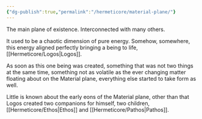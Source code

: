 ```yaml
---
{"dg-publish":true,"permalink":"/hermeticore/material-plane/"}
---
```


The main plane of existence. Interconnected with many others.

It used to be a chaotic dimension of pure energy. Somehow, somewhere, this energy aligned perfectly bringing a being to life, [[Hermeticore/Logos\|Logos]].

As soon as this one being was created, something that was not two things at the same time, something not as volatile as the ever changing matter floating about on the Material plane, everything else started to take form as well.

Little is known about the early eons of the Material plane, other than that Logos created two companions for himself, two children, [[Hermeticore/Ethos\|Ethos]] and [[Hermeticore/Pathos\|Pathos]].


